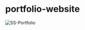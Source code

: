 ﻿# portfolio-website
 ![SS-Portfolio](https://github.com/dharmik188/portfolio/assets/83125573/be65c9e1-ecf0-4c1d-ab08-88e828f0362b)
